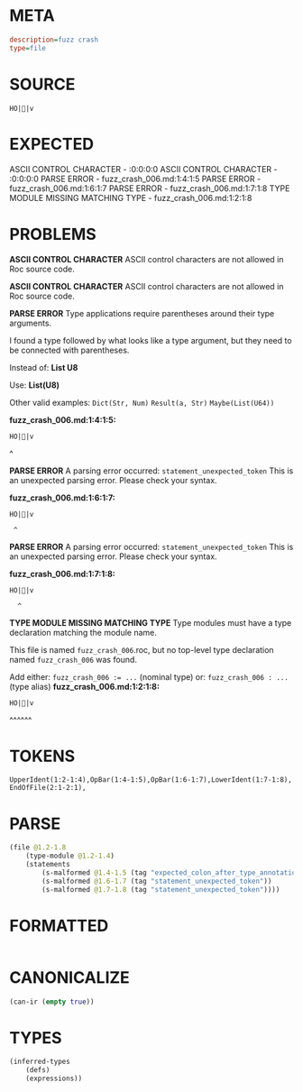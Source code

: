 # META
~~~ini
description=fuzz crash
type=file
~~~
# SOURCE
~~~roc
 HO||v
~~~
# EXPECTED
ASCII CONTROL CHARACTER - :0:0:0:0
ASCII CONTROL CHARACTER - :0:0:0:0
PARSE ERROR - fuzz_crash_006.md:1:4:1:5
PARSE ERROR - fuzz_crash_006.md:1:6:1:7
PARSE ERROR - fuzz_crash_006.md:1:7:1:8
TYPE MODULE MISSING MATCHING TYPE - fuzz_crash_006.md:1:2:1:8
# PROBLEMS
**ASCII CONTROL CHARACTER**
ASCII control characters are not allowed in Roc source code.



**ASCII CONTROL CHARACTER**
ASCII control characters are not allowed in Roc source code.



**PARSE ERROR**
Type applications require parentheses around their type arguments.

I found a type followed by what looks like a type argument, but they need to be connected with parentheses.

Instead of:
    **List U8**

Use:
    **List(U8)**

Other valid examples:
    `Dict(Str, Num)`
    `Result(a, Str)`
    `Maybe(List(U64))`

**fuzz_crash_006.md:1:4:1:5:**
```roc
 HO||v
```
   ^


**PARSE ERROR**
A parsing error occurred: `statement_unexpected_token`
This is an unexpected parsing error. Please check your syntax.

**fuzz_crash_006.md:1:6:1:7:**
```roc
 HO||v
```
     ^


**PARSE ERROR**
A parsing error occurred: `statement_unexpected_token`
This is an unexpected parsing error. Please check your syntax.

**fuzz_crash_006.md:1:7:1:8:**
```roc
 HO||v
```
      ^


**TYPE MODULE MISSING MATCHING TYPE**
Type modules must have a type declaration matching the module name.

This file is named `fuzz_crash_006`.roc, but no top-level type declaration named `fuzz_crash_006` was found.

Add either:
`fuzz_crash_006 := ...` (nominal type)
or:
`fuzz_crash_006 : ...` (type alias)
**fuzz_crash_006.md:1:2:1:8:**
```roc
 HO||v
```
 ^^^^^^


# TOKENS
~~~zig
UpperIdent(1:2-1:4),OpBar(1:4-1:5),OpBar(1:6-1:7),LowerIdent(1:7-1:8),
EndOfFile(2:1-2:1),
~~~
# PARSE
~~~clojure
(file @1.2-1.8
	(type-module @1.2-1.4)
	(statements
		(s-malformed @1.4-1.5 (tag "expected_colon_after_type_annotation"))
		(s-malformed @1.6-1.7 (tag "statement_unexpected_token"))
		(s-malformed @1.7-1.8 (tag "statement_unexpected_token"))))
~~~
# FORMATTED
~~~roc
~~~
# CANONICALIZE
~~~clojure
(can-ir (empty true))
~~~
# TYPES
~~~clojure
(inferred-types
	(defs)
	(expressions))
~~~
